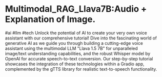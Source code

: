 # Multimodal_RAG_Llava7B:Audio + Explanation of Image.
#ai #llm #tech 
Unlock the potential of AI to create your very own voice assistant with our comprehensive tutorial! Dive into the fascinating world of generative AI as we guide you through building a cutting-edge voice assistant using the multimodal LLM "Llava 1.5 7B" for unparalleled image/text understanding capabilities, and the robust Whisper model by OpenAI for accurate speech-to-text conversion. Our step-by-step tutorial showcases the integration of these technologies within a Gradio app, complemented by the gTTS library for realistic text-to-speech functionality.

